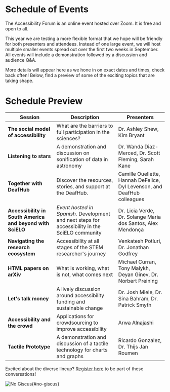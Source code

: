# Schedule of Events

The Accessibility Forum is an online event hosted over Zoom. It is free and open to all.

This year we are testing a more flexible format that we hope will be friendly for both presenters and attendees. Instead of one large event, we will host multiple smaller events spread out over the first two weeks in September. All events will include a demonstration followed by a discussion and audience Q&A.

More details will appear here as we hone in on exact dates and times, check back often! Below, find a preview of some of the exciting topics that are taking shape.


# Schedule Preview
<!-- | Date | Time (EDT) | Session | Description | Presenters | Introductory Video | -->
| Session | Description | Presenters |
| --- | --- | --- |
| **The social model of accessibility** | What are the barriers to full participation in the sciences? | Dr. Ashley Shew, Kim Bryant |
| **Listening to stars** | A demonstration and discussion on sonification of data in astronomy | Dr. Wanda Diaz-Merced, Dr. Scott Fleming, Sarah Kane |
| **Together with DeafHub** | Discover the resources, stories, and support at the DeafHub. | Camille Ouellette, Hannah DeFelice, Dyl Levenson, and DeafHub colleagues |
| **Accessibility in South America and beyond with SciELO** | *Event hosted in Spanish.* Development and next steps for accessibility in the SciELO community | Dr. Licia Verde, Dr. Solange Maria dos Santos, Alex Mendonça |
| **Navigating the research ecosystem** | Accessibility at all stages of the STEM researcher's journey | Venkatesh Potluri, Dr. Jonathan Godfrey |
| **HTML papers on arXiv** | What is working, what is not, what comes next | Michael Curran, Tony Malykh, Deyan Ginev, Dr. Norbert Preining |
| **Let's talk money**  |  A lively discussion around accessibility funding and sustainable change | Dr. Josh Miele, Dr. Sina Bahram, Dr. Patrick Smyth |
| **Accessibility and the crowd** | Applications for crowdsourcing to improve accessibility | Arwa Alnajashi |
| **Tactile Prototype** | A demonstration and discussion of a tactile technology for charts and graphs | Ricardo Gonzalez, Dr. Thijs Jan Roumen |

<div style="clear:both;"></div>
<div class="button-reg">
  Excited about the diverse lineup? <a href="https://cornell.ca1.qualtrics.com/jfe/form/SV_eEZ1d27LF2fVM7Y" target="_blank">Register here</a> to be part of these conversations!
  <div style="clear:both;"></div>
</div>

![No Giscus](){#no-giscus}
